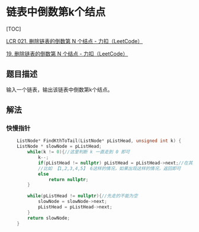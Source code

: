# 链表中倒数第k个结点

[TOC]

[LCR 021. 删除链表的倒数第 N 个结点 - 力扣（LeetCode）](https://leetcode.cn/problems/SLwz0R/)

[19. 删除链表的倒数第 N 个结点 - 力扣（LeetCode）](https://leetcode.cn/problems/remove-nth-node-from-end-of-list/description/)



## 题目描述

输入一个链表，输出该链表中倒数第k个结点。

## 解法

### 快慢指针

```c++
    ListNode* FindKthToTail(ListNode* pListHead, unsigned int k) {
    ListNode * slowNode = pListHead;
        while(k != 0){//这里判断 k 一直走到 0 即可
            k--;
            if(pListHead != nullptr) pListHead = pListHead->next;//在其中判断是否出现k 大于链表总长度的情况，
            //比如 【1,2,3,4,5】 6这样的情况，如果出现这样的情况，返回即可
            else
                return nullptr;
        }
        
        while(pListHead != nullptr){//先走的不能为空
            slowNode = slowNode->next;
            pListHead = pListHead->next;
        }
        return slowNode;
    }
```

